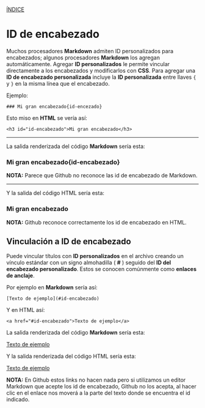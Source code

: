 [ÍNDICE](https://github.com/Zet0699/Guia_markdown/blob/Zet_main/README.md)


# **ID de encabezado**

Muchos procesadores **Markdown** admiten ID personalizados para encabezados; algunos procesadores **Markdown** los agregan automáticamente. 
Agregar **ID personalizados** le permite vincular directamente a los encabezados y modificarlos con **CSS**. 
Para agregar una **ID de encabezado personalizada** incluye la **ID personalizada** entre llaves `{` y `}` en la misma línea que el encabezado.


Ejemplo:
```
### Mi gran encabezado{id-encezado}
```

Esto miso en **HTML** se vería así:
```
<h3 id="id-encabezado">Mi gran encabezado</h3>
```

---

La salida renderizada del código **Markdown** sería esta:

### Mi gran encabezado{id-encabezado}


**NOTA:** Parece que Github no reconoce las id de encabezado de Markdown.

---

Y la salida del código HTML sería esta:

<h3 id="id-encabezado">Mi gran encabezado</h3>

**NOTA:** Github reconoce correctamente los id de encabezado en HTML.




## **Vinculación a ID de encabezado**

Puede vincular títulos con **ID personalizados** en el archivo creando un vínculo estándar con un signo almohadilla \( **\#** \) seguido del **ID del encabezado personalizado**. 
Estos se conocen comúnmente como **enlaces de anclaje**.

Por ejemplo en **Markdown** sería así:
```
[Texto de ejemplo](#id-encabezado)
```

Y en HTML así:   
``` 
<a href="#id-encabezado">Texto de ejemplo</a>
```

La salida renderizada del código **Markdown** sería esta:

[Texto de ejemplo](#id-encabezado)

Y la salida renderizada del código HTML sería esta:   

<a href="#id-encabezado">Texto de ejemplo</a> 

**NOTA:**
En Github estos links no hacen nada pero si utilizamos un editor Markdown que acepte los id de encabezado, Github no los acepta, al hacer clic en el enlace nos moverá a la parte del texto donde se encuentra el id indicado.